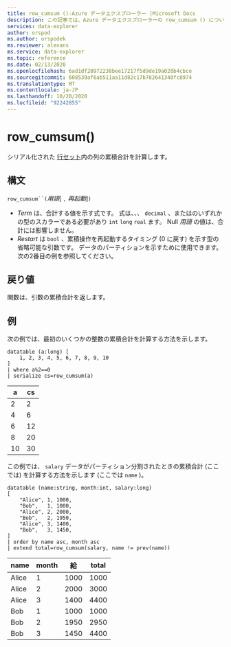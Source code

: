 ```yaml
---
title: row_cumsum ()-Azure データエクスプローラー |Microsoft Docs
description: この記事では、Azure データエクスプローラーの row_cumsum () について説明します。
services: data-explorer
author: orspod
ms.author: orspodek
ms.reviewer: alexans
ms.service: data-explorer
ms.topic: reference
ms.date: 02/13/2020
ms.openlocfilehash: 6ad1df20972238bee17217f5d9de19a020b4cbce
ms.sourcegitcommit: 608539af6ab511aa11d82c17b782641340fc8974
ms.translationtype: MT
ms.contentlocale: ja-JP
ms.lasthandoff: 10/20/2020
ms.locfileid: "92242855"
---
```

# <a name="row_cumsum"></a>row_cumsum()

シリアル化された [行セット](./windowsfunctions.md#serialized-row-set)内の列の累積合計を計算します。

## <a name="syntax"></a>構文

`row_cumsum``(`*用語*[ `,` *再起動*]`)`

* *Term* は、合計する値を示す式です。
  式は、、、 `decimal` 、またはのいずれかの型のスカラーである必要があり `int` `long` `real` ます。 Null *用語* の値は、合計には影響しません。
* *Restart* は `bool` 、累積操作を再起動するタイミング (0 に戻す) を示す型の省略可能な引数です。 データのパーティションを示すために使用できます。次の2番目の例を参照してください。

## <a name="returns"></a>戻り値

関数は、引数の累積合計を返します。

## <a name="examples"></a>例

次の例では、最初のいくつかの整数の累積合計を計算する方法を示します。

```kusto
datatable (a:long) [
    1, 2, 3, 4, 5, 6, 7, 8, 9, 10
]
| where a%2==0
| serialize cs=row_cumsum(a)
```

a    | cs
-----|-----
2    | 2
4    | 6
6    | 12
8    | 20
10   | 30

この例では、 `salary` データがパーティション分割されたときの累積合計 (ここでは) を計算する方法を示します (ここでは `name` )。

```kusto
datatable (name:string, month:int, salary:long)
[
    "Alice", 1, 1000,
    "Bob",   1, 1000,
    "Alice", 2, 2000,
    "Bob",   2, 1950,
    "Alice", 3, 1400,
    "Bob",   3, 1450,
]
| order by name asc, month asc
| extend total=row_cumsum(salary, name != prev(name))
```

name   | month  | 給  | total
-------|--------|---------|------
Alice  | 1      | 1000    | 1000
Alice  | 2      | 2000    | 3000
Alice  | 3      | 1400    | 4400
Bob    | 1      | 1000    | 1000
Bob    | 2      | 1950    | 2950
Bob    | 3      | 1450    | 4400